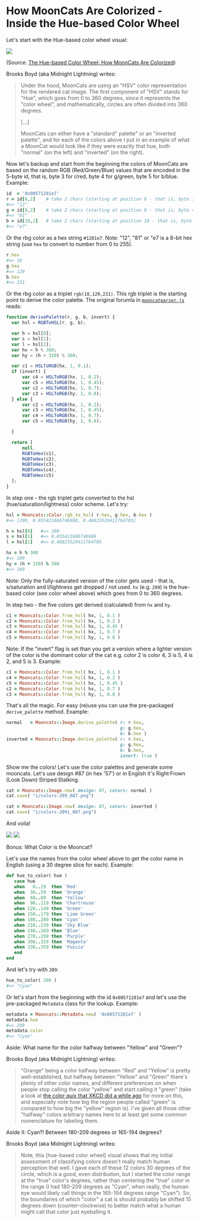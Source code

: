 # How MoonCats Are Colorized - Inside the Hue-based Color Wheel



Let's start with the
Hue-based color wheel visual:

![](https://github.com/cryptocopycats/awesome-mooncatrescue-bubble/raw/master/i/mooncatrescue-hues.png)

(Source: [The Hue-based Color Wheel; How MoonCats Are Colorized](https://old.reddit.com/r/MoonCatRescue/comments/m4h7lx/visual_of_the_huebased_color_whee_how_mooncats/))



Brooks Boyd (aka Midnight Lightning) writes:

> Under the hood, MoonCats are using an "HSV" color representation for
> the rendered cat image. The first component of "HSV" stands for
> "Hue", which goes from 0 to 360 degrees,
> since it represents the "color wheel",
> and mathematically, circles are often divided into 360 degrees.
>
> [...]
>
> MoonCats can either have a "standard" palette" or an "inverted
> palette", and for each of the colors above I put in an example of
> what a MoonCat would look like if they were exactly that hue, both
> "normal" (on the left) and "inverted" (on the right).


Now let's backup and start from the beginning
the colors of MoonCats are based on the random RGB (Red/Green/Blue) values that are encoded in the 5-byte id,
that is, byte 3 for r/red, byte 4 for g/green, byte 5 for b/blue.
Example:

``` ruby
id  = '0x00571281e7'
r = id[6,2]    # take 2 chars (starting at position 6 - that is, byte 3)
#=> "12"
g = id[8,2]    # take 2 chars (starting at position 8 - that is, byte 4)
#=> "81"
b = id[10,2]   # take 2 chars (starting at position 10 - that is, byte 5)
#=> "e7"
```

Or the rbg color as a hex string `#1281e7`.
Note:  "12", "81" or "e7 is a 8-bit hex string (use `hex` to convert to number from 0 to 255).

``` ruby
r.hex
#=> 18
g.hex
#=> 129
b.hex
#=> 231
```

Or the rbg color as a triplet `rgb(18,129,231)`.
This rgb triplet is the starting point
to derive the color palette.
The original forumla in [`mooncatparser.js`](https://github.com/ponderware/mooncatparser/blob/master/mooncatparser.js) reads:

``` js
function derivePalette(r, g, b, invert) {
  var hsl = RGBToHSL(r, g, b);

  var h = hsl[0];
  var s = hsl[1];
  var l = hsl[2];
  var hx = h % 360;
  var hy = (h + 320) % 360;

  var c1 = HSLToRGB(hx, 1, 0.1);
  if (invert) {
      var c4 = HSLToRGB(hx, 1, 0.2);
      var c5 = HSLToRGB(hx, 1, 0.45);
      var c2 = HSLToRGB(hx, 1, 0.7);
      var c3 = HSLToRGB(hy, 1, 0.8);
  } else {
      var c2 = HSLToRGB(hx, 1, 0.2);
      var c3 = HSLToRGB(hx, 1, 0.45);
      var c4 = HSLToRGB(hx, 1, 0.7);
      var c5 = HSLToRGB(hy, 1, 0.8);

  }

  return [
      null,
      RGBToHex(c1),
      RGBToHex(c2),
      RGBToHex(c3),
      RGBToHex(c4),
      RGBToHex(c5)
  ];
}
```

In step one - the rgb triplet gets converted to
the hsl (hue/saturation/lightness) color scheme.
Let's try:


``` ruby
hsl = Mooncats::Color.rgb_to_hsl( r.hex, g.hex, b.hex )
#=> [209, 0.855421686746988, 0.48823529411764705]

h = hsl[0]   #=> 209
s = hsl[1]   #=> 0.855421686746988
l = hsl[2]   #=> 0.48823529411764705

hx = h % 360
#=> 209
hy = (h + 320) % 360
#=> 169
```


Note: Only the fully-saturated version of the color
gets used - that is, s/saturation and l/lightness
get dropped / not used.
`hx` (e.g. `209`)
is the hue-based color (see color wheel above)
which goes from 0 to 360 degrees.



In step two - the five colors get derived (calculated)
from `hx` and `hy`.

``` ruby
c1 = Mooncats::Color.from_hsl( hx, 1, 0.1 )
c2 = Mooncats::Color.from_hsl( hx, 1, 0.2 )
c3 = Mooncats::Color.from_hsl( hx, 1, 0.45 )
c4 = Mooncats::Color.from_hsl( hx, 1, 0.7 )
c5 = Mooncats::Color.from_hsl( hy, 1, 0.8 )
```

Note: If the "invert" flag is set than you get a version where a lighter version of the color is the dominant color of the cat e.g.
color 2 is color 4, 3 is 5, 4 is  2,
and 5 is 3. Example:

``` ruby
c1 = Mooncats::Color.from_hsl( hx, 1, 0.1 )
c4 = Mooncats::Color.from_hsl( hx, 1, 0.2 )
c5 = Mooncats::Color.from_hsl( hx, 1, 0.45 )
c2 = Mooncats::Color.from_hsl( hx, 1, 0.7 )
c3 = Mooncats::Color.from_hsl( hy, 1, 0.8 )
```

That's all the magic. For easy (re)use
you can use the pre-packaged `derive_palette` method.
Example:

``` ruby
normal   = Mooncats::Image.derive_palette( r: r.hex,
                                           g: g.hex,
                                           b: b.hex )
inverted = Mooncats::Image.derive_palette( r: r.hex,
                                           g: g.hex,
                                           b: b.hex,
                                           invert: true )
```

Show me the colors!  Let's use the color palettes and
generate some mooncats.
Let's use design #87 (in hex '57') or in English it's Right·Frown (Look Down)·Striped·Stalking.


``` ruby
cat = Mooncats::Image.new( design: 87, colors: normal )
cat.save( "i/colors-209_087.png")

cat = Mooncats::Image.new( design: 87, colors: inverted )
cat.save( "i/colors-209i_087.png")
```

And voila!

![](i/colors-209_087.png)
![](i/colors-209i_087.png)




Bonus:  What Color is the Mooncat?

Let's use the names from the color wheel above
to get the color name in English
(using a 30 degree slice for each). Example:

``` ruby
def hue_to_color( hue )
   case hue
   when   0..29  then 'Red'
   when  30..59  then 'Orange'
   when  60..89  then 'Yellow'
   when  90..119 then 'Chartreuse'
   when 120..149 then 'Green'
   when 150..179 then 'Lime Green'
   when 180..209 then 'Cyan'
   when 210..239 then 'Sky Blue'
   when 240..269 then 'Blue'
   when 270..299 then 'Purple'
   when 300..329 then 'Magenta'
   when 330..359 then 'Fuscia'
   end
end
```

And let's try with `209`:

``` ruby
hue_to_color( 209 )
#=> "Cyan"
```

Or let's start from the beginning with the id `0x00571281e7`
and let's use the pre-packaged `Metadata` class
for the lookup. Example:

``` ruby
metadata = Mooncats::Metadata.new( '0x00571281e7' )
metadata.hue
#=> 209
metadata.color
#=> "Cyan"
```


Aside:  What name for the color halfway between "Yellow" and "Green"?

Brooks Boyd (aka Midnight Lightning) writes:

> "Orange" being a color halfway between "Red" and "Yellow" is pretty
> well-established, but halfway between "Yellow" and "Green" there's
> plenty of other color names, and different preferences
> on when people stop calling the color "yellow" and start calling it
> "green" (take a look at [the color quix that XKCD did a while ago](https://blog.xkcd.com/2010/05/03/color-survey-results/)
> for more on this, and especially note how big the region people
> called "green" is compared to how big the "yellow" region is).
> I've given all those other "halfway" colors arbitrary names here
> to at least get some common nomenclature for labeling them.



Aside II:  Cyan?! Between 180-209 degrees or 165-194 degrees?

Brooks Boyd (aka Midnight Lightning) writes:

> Note, this [hue-based color wheel] visual shows that my initial assessment of classifying
> colors doesn't really match human perception that well.
> I gave each of these 12 colors 30 degrees of the circle,
> which is a good, even distribution, but I started the color
> range at the "true" color's degrees,
> rather than centering the "true" color in the range
> (I had 180-209 degrees as "Cyan", when really,
> the human eye would likely call things in the 165-194 degrees range
> "Cyan"). So, the boundaries of which "color" a cat is should probably
> be shifted 15 degrees down (counter-clockwise)
> to better match what a human might call that color just eyeballing it.
